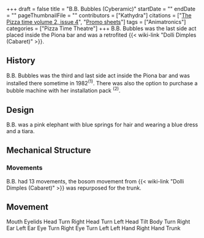 +++
draft = false
title = "B.B. Bubbles (Cyberamic)"
startDate = ""
endDate = ""
pageThumbnailFile = ""
contributors = ["Kathydra"]
citations = ["[The Pizza time volume 2, issue 4](%22https://mail.showbizpizza.com/info/documents/ptt/ptt_pizzatimes2-4.pdf%22)", "[Promo sheets](%22https://mail.showbizpizza.com/info/documents/ptt/ptt_promosheets.pdf%22)"]
tags = ["Animatronics"]
categories = ["Pizza Time Theatre"]
+++
B.B. Bubbles was the last side act placed inside the Piona bar and was a retrofited {{< wiki-link "Dolli Dimples (Cabaret)" >}}.

## History

B.B. Bubbles was the third and last side act inside the Piona bar and was installed there sometime in 1982<sup>(1)</sup>. There was also the option to purchase a bubble machine with her installation pack <sup>(2)</sup>.

## Design

B.B. was a pink elephant with blue springs for hair and wearing a blue dress and a tiara.

## Mechanical Structure

### Movements

B.B. had 13 movements, the bosom movement from {{< wiki-link "Dolli Dimples (Cabaret)" >}} was repurposed for the trunk.

  Movement
  -----------------
  Mouth
  Eyelids
  Head Turn Right
  Head Turn Left
  Head Tilt
  Body Turn
  Right Ear
  Left Ear
  Eye Turn Right
  Eye Turn Left
  Left Hand
  Right Hand
  Trunk
